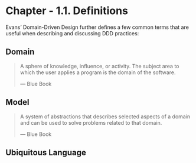 # Chapter - 1.1. Definitions

Evans’ Domain-Driven Design further defines a few common terms that are useful when describing and discussing DDD practices:

## Domain

> A sphere of knowledge, influence, or activity. The subject area to which the user applies a program is the domain of the software. 
>
> — Blue Book

## Model

> A system of abstractions that describes selected aspects of a domain and can be used to solve problems related to that domain.
>
> — Blue Book

## Ubiquitous Language





